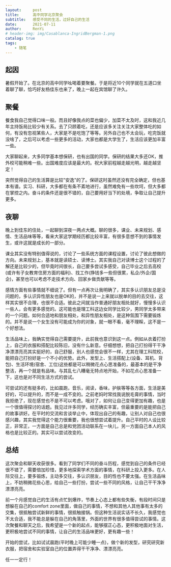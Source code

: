 ```yaml
---
layout:     post
title:      高中同学北京聚会
subtitle:   感受不同的生活，过好自己的生活
date:       2021-07-11
author:     RenYi
# header-img: img/Casablanca-IngridBergman-1.png
catalog: true
tags:
    - 随笔
---
```


## 起因

暑假开始了。在北京的高中同学吆喝着要聚餐。于是将近10个同学就在五道口坐着聊了聊，恰巧好友杨佳东也来了，晚上一起在宾馆聊了许久。


## 聚餐

餐食我自己觉得口味一般。而且好像我点的菜也偏少，加菜不太及时，这和我近几年主持饭局比较少有关系。去了只顾着吃，还是应该多关注关注大家整体吃的如何，有没有忽视某些人，大家是不是吃饱了等等。另外自己也不太会玩，吃完饭就没啥了，之后可以考虑一些更多的活动，大家也都是大学生了，生活应该更加丰富一些。

大家聊起来，大多同学基本想保研，也有出国的同学。保研的结果大多还OK，推外校可能稍难一些。出国难度应该是最大的。祝大家前程越走越光明，越走越坚定！

突然觉得自己的生活算是比较"安逸"的了。保研这时虽然还没有完全确定，但也基本有谱。实习、科研，大多都在有条不紊地进行，虽然难免有一些坎坷，但大多都在掌控之内。奋斗的条件还是很不错的，自己要用好当下的处境，争取让自己提升更多。

## 夜聊

晚上到佳东的住处，一起聊到深夜一两点大概。聊的很多，课业、未来规划、感情、生活品味等等，看来大家这学期经历都比较丰富，有很多意想不到的事情发生，或许这就是成长的一部分。

课业其实没有特别值得说的，讨论了一些系统方面的课程设置，讨论了彼此想做的方向。未来规划上，基本就是读硕士、读博士。其实我自己对读博士这个过程的了解还是比较少的，但毕竟时间很长，自己要多尝试多感受，自己毕业之后去高校(或许有子女教育住房方面的福利)、找工作(挣钱多一些但很累，私企/外企/国企)，甚至也可以考虑不走技术方向、回家乡做贡献等等。

感情方面有些事情就不细说了。但有一点再次让我明确了，其实多认识朋友总是没问题的，多认识异性朋友也是OK的，并不是说一上来就以脱单的目的去交往，这样其实很不合理，也很不合适。彼此之间就当作普通好朋友相处就好，慢慢多认识一些人，会有更多感觉的。这可能也是理工科这边女同学比较少，男同学太多带来的一个问题。如何合适地和朋友相处，和异性朋友相处，是这种氛围下需要锻炼的。并不是说一个女生没有可能成为你的对象，就一眼不看，毫不理睬，这不是一个好想法。

生活品味上，我确实觉得自己需要提升，此前我也意识到这一点。例如从衣着打扮上，自己的衣服和搭配比较陈旧，没有什么新意。仔细想想，把自己打扮得干干净净漂漂亮亮其实挺好的，自己舒服，别人也感觉会很不一样，尤其在理工科院校，能把自己打扮好是一个不小的优势。此外，发型上、生活搭配上(设备、耳机、背包)、生活环境(宿舍、工位)这些都是可以稍微花点心思准备的，最基本的是干净整洁，再一个就是有品味。与其乱七八糟毫无特点地开始，不如花点心思准备一下，这也是对不同生活方式的尝试。

可尝试的还有挺多的，比如晨跑，音乐，阅读，香味，护肤等等各方面，生活是美好的，可以提升的，而不是一成不变的。之前老妈时常找我说脱毛膏的事情，当时我拒绝了，现在感觉也不是不可以考虑。哦对了，如何让自己变得更加有趣，也是一个很值得探讨的话题。我见过许多同学，经历确实丰富，但最重要的是能把自己的故事讲好。在平时的交流和言谈举止中，体现出自己的有趣，让别人对自己也很感兴趣，其实我觉得这个能力很重要，我也很想尝试着提升。自己平时的人设比较正，非常正，一方面是自己总是和党团活动联系在一块儿，另一方面自己本人的风格也是比较正的。其实可以尝试改变的。

## 总结
这次聚会和聊天收获很多。看到了同学们不同的奋斗历程，感觉到自己的条件已经很不错了，需要倍加珍惜，更多地探索学术方面的事情，在科研上投入更多。在人际交往上，要多锻炼，主动多交往，多认识朋友，目的性也不要太强。在生活品味上，不妨稍微花些心思，给自己一些打扮，尝试一些不同的风格，让自己干干净净漂漂亮亮。

前一个月感觉自己的生活有点忙到爆炸，节奏上心态上都有些失衡，有段时间只是想躲在自己的comfort zone里面，做自己的事情，不想和其他人其他事有太多的交集，很抵触尝试新鲜的事情，很抵触接锅。但这种生活说实话不长久，我感觉也不太合适，我不能总是躲在自己的角落里，外面的世界有很多值得尝试的事情。这次聚餐和聊天之后，我希望是一个新的起点，能够摆正心态，更积极地面对生活，更积极地尝试不同的事情，让自己的生活品味更好，更有趣一些！

开始的尝试，比如试试晨跑(平时晚上可能少睡一点)，做个新的发型，研究研究新衣服，把宿舍和实验室自己的位置弄得干干净净、漂漂亮亮。

任一一定行！

